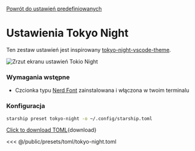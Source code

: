 [Powrót do ustawień predefiniowanych](./#pastel-powerline)

# Ustawienia Tokyo Night

Ten zestaw ustawień jest inspirowany [tokyo-night-vscode-theme](https://github.com/enkia/tokyo-night-vscode-theme).

![Zrzut ekranu ustawień Tokio Night](/presets/img/tokyo-night.png)

### Wymagania wstępne

- Czcionka typu [Nerd Font](https://www.nerdfonts.com/) zainstalowana i włączona w twoim terminalu

### Konfiguracja

```sh
starship preset tokyo-night -o ~/.config/starship.toml
```

[Click to download TOML](/presets/toml/tokyo-night.toml){download}

<<< @/public/presets/toml/tokyo-night.toml
